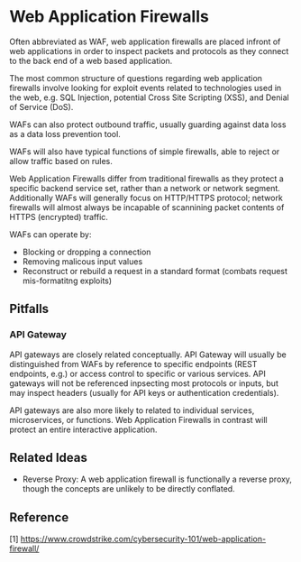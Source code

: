# Web Application Firewalls

Often abbreviated as WAF, web application firewalls are placed infront of web applications in order to inspect packets and protocols as they connect to the back end of a web based application.

The most common structure of questions regarding web application firewalls involve looking for exploit events related to technologies used in the web, e.g. SQL Injection, potential Cross Site Scripting (XSS), and Denial of Service (DoS).

WAFs can also protect outbound traffic, usually guarding against data loss as a data loss prevention tool.

WAFs will also have typical functions of simple firewalls, able to reject or allow traffic based on rules.

Web Application Firewalls differ from traditional firewalls as they protect a specific backend service set, rather than a network or network segment. Additionally WAFs will generally focus on HTTP/HTTPS protocol; network firewalls will almost always be incapable of scannining packet contents of HTTPS (encrypted) traffic.

WAFs can operate by:
* Blocking or dropping a connection
* Removing malicous input values
* Reconstruct or rebuild a request in a standard format (combats request mis-formatitng exploits)

## Pitfalls

### API Gateway

API gateways are closely related conceptually. API Gateway will usually be distinguished from WAFs by reference to specific endpoints (REST endpoints, e.g.) or access control to specific or various services. API gateways will not be referenced inpsecting most protocols or inputs, but may inspect headers (usually for API keys or authentication credentials).

API gateways are also more likely to related to individual services, microservices, or functions. Web Application Firewalls in contrast will protect an entire interactive application.

## Related Ideas

* Reverse Proxy: A web application firewall is functionally a reverse proxy, though the concepts are unlikely to be directly conflated.

## Reference

[1] https://www.crowdstrike.com/cybersecurity-101/web-application-firewall/